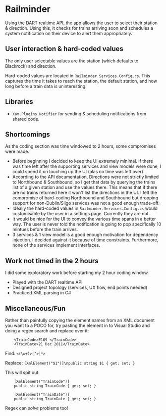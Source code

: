 # Railminder

Using the DART realtime API, the app allows the user to select their station & direction. Using this, it checks for trains arriving soon and schedules a system notification on their device to alert them appropriately.

## User interaction & hard-coded values

The only user selectable values are the station (which defaults to Blackrock) and direction.

Hard-coded values are located in `Railminder.Services.Config.cs`. This captures the time it takes to reach the station, the default station, and how long before a train data is uninteresting.

## Libraries

- `Xam.Plugins.Notifier` for sending & scheduling notifications from shared code.

## Shortcomings

As the coding section was time windowed to 2 hours, some compromises were made.

- Before beginning I decided to keep the UI extremely minimal. If there was time left after the supporting services and view models were done, I could spend it on touching up the UI (alas no time was left over).
- According to the API documentation, Directions were not strictly limited to Northbound & Southbound, so I get that data by querying the trains list of a given station and use the values there. This means that if there are no trains returned here it won't list the directions in the UI. I felt the compromise of hard-coding Northbound and Southbound but dropping support for non-Dublin/Sligo services was not a good enough trade-off.
- Ideally the hard-coded values in `Railminder.Services.Config.cs` would customisable by the user in a settings page. Currently they are not.
- It would be nice for the UI to convey the various time spans in a better way. The user is never told the notification is going to pop specifically 10 mintues before the train arrives.
- 3 services & 1 view model is a good enough motivation for dependency injection. I decided against it because of time constraints. Furthermore, none of the services implement interfaces.

## Work not timed in the 2 hours

I did some exploratory work before starting my 2 hour coding window.
- Played with the DART realtime API
- Designed project topology (services, UX flow, end points needed)
- Practiced XML parsing in C#

## Miscellaneous/Fun

Rather than painfully copying the element names from an XML document you want to a POCO for, try pasting the element in to Visual Studio and doing a regex search and replace over it:

        <TrainCode>E109 </TrainCode>
        <TrainDate>21 Dec 2011</TrainDate>
        
Find: `<(\w+)>[^>]*>`

Replace: `[XmlElement("$1")]\npublic string $1 { get; set; }`

This will spit out:

        [XmlElement("TrainCode")]
        public string TrainCode { get; set; }

        [XmlElement("TrainDate")]
        public string TrainDate { get; set; }
        
Regex can _solve_ problems too!
